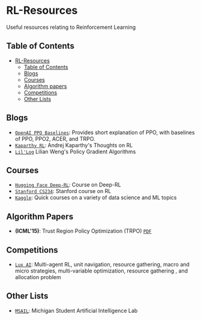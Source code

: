 # RL-Resources
Useful resources relating to Reinforcement Learning

## Table of Contents
- [RL-Resources](#rl-resources)
  - [Table of Contents](#table-of-contents)
  - [Blogs](#blogs)
  - [Courses](#courses)
  - [Algorithm papers](#algorithm-papers)
  - [Competitions](#competitions)
  - [Other Lists](#other-lists)

## Blogs
- [`OpenAI PPO Baselines`](https://openai.com/blog/openai-baselines-ppo/): Provides short explanation of PPO, with baselines of PPO, PPO2, ACER, and TRPO.
- [`Kaparthy RL`](https://karpathy.github.io/2016/05/31/rl/): Andrej Kaparthy's Thoughts on RL
- [`Lil'Log`](https://lilianweng.github.io/posts/2018-04-08-policy-gradient/) Lilian Weng's Policy Gradient Algorithms

## Courses
- [`Hugging Face Deep-RL`](https://huggingface.co/deep-rl-course/unit0/introduction): Course on Deep-RL
- [`Stanford CS234`](https://web.stanford.edu/class/cs234/modules.html): Stanford course on RL
- [`Kaggle`](https://www.kaggle.com/learn): Quick courses on a variety of data science and ML topics

## Algorithm Papers
- **(ICML'15)**: Trust Region Policy Optimization (TRPO) [`PDF`](https://arxiv.org/abs/1502.05477)

## Competitions
- [`Lux AI`](https://www.lux-ai.org/): Multi-agent RL, unit navigation, resource gathering, macro and micro strategies, multi-variable optimization, resource gathering , and allocation problem

## Other Lists
 - [`MSAIL`](https://msail.github.io/resources/): Michigan Student Artificial Intelligence Lab 
